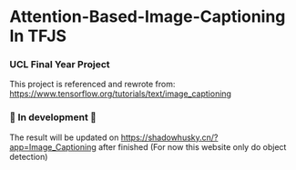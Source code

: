 # Attention-Based-Image-Captioning In TFJS
### UCL Final Year Project

This project is referenced and rewrote from: https://www.tensorflow.org/tutorials/text/image_captioning

### 🚧   In development  🚧

The result will be updated on https://shadowhusky.cn/?app=Image_Captioning after finished (For now this website only do object detection) 
